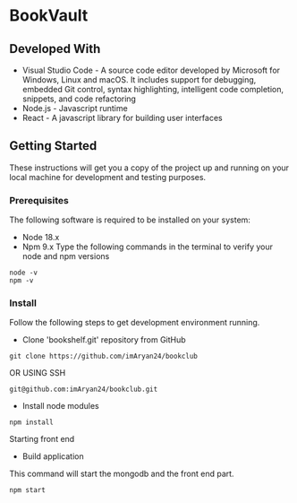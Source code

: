 # BookVault

## Developed With
* Visual Studio Code - A source code editor developed by Microsoft for Windows, Linux and macOS. It includes support for debugging, embedded Git control, syntax highlighting, intelligent code completion, snippets, and code refactoring
* Node.js - Javascript runtime
* React - A javascript library for building user interfaces

## Getting Started
These instructions will get you a copy of the project up and running on your local machine for development and testing purposes.

### Prerequisites
The following software is required to be installed on your system:

* Node 18.x
* Npm 9.x
Type the following commands in the terminal to verify your node and npm versions
```
node -v
npm -v
```
### Install

Follow the following steps to get development environment running.

* Clone 'bookshelf.git' repository from GitHub
```
git clone https://github.com/imAryan24/bookclub
```
OR USING SSH
```
git@github.com:imAryan24/bookclub.git
```
* Install node modules
```
npm install
```
Starting front end
* Build application

This command will start the mongodb and the front end part.
```
npm start
```
